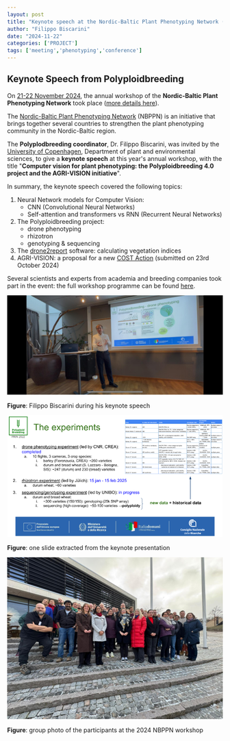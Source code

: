 ```yaml
---
layout: post
title: "Keynote speech at the Nordic-Baltic Plant Phenotyping Network (NBPPN) workshop 2024"
author: "Filippo Biscarini"
date: "2024-11-22"
categories: ['PROJECT']
tags: ['meeting','phenotyping','conference']
---
```


## Keynote Speech from Polyploidbreeding

On <u>21-22 November 2024</u>, the annual workshop of the **Nordic-Baltic Plant Phenotyping Network** took place
([more details here](https://nordicphenotyping.org/events/registration-for-the-nbppn-workshop-2024/)).

The [Nordic-Baltic Plant Phenotyping Network](https://nordicphenotyping.org/) (NBPPN) is an initiative that
brings together several countries to strengthen the plant phenotyping community in the Nordic-Baltic region.

The **Polyplodbreeding coordinator**, Dr. Filippo Biscarini, was invited by the <u>University of Copenhagen</u>, 
Department of plant and environmental sciences, to give a **keynote speech** at this year's annual workshop,
with the title "**Computer vision for plant phenotyping: the Polyploidbreeding 4.0 project and the AGRI-VISION initiative**".

In summary, the keynote speech covered the following topics:

1. Neural Network models for Computer Vision: 
	- CNN (Convolutional Neural Networks)
	- Self-attention and transformers vs RNN (Recurrent Neural Networks)
2. The Polyploidbreeding project:
	- drone phenotyping
	- rhizotron
	- genotyping & sequencing
3. The  [drone2report](https://github.com/ne1s0n/drone2report) software: calculating vegetation indices
4. AGRI-VISION: a proposal for a new [COST Action](https://www.cost.eu/) (submitted on 23rd October 2024)

Several scientists and experts from academia and breeding companies took part in the event:
the full workshop programme can be found [here](https://nordicphenotyping.org/events/NBPNN_confernce_2024_draft.pdf).

<a href="/assets/img/posts/nbppn_1.jpeg"><img src="/assets/img/posts/nbppn_1.jpeg" alt="Filippo Biscarini giving his keynote speech"></a>
<div class="caption"><b>Figure</b>: Filippo Biscarini during his keynote speech</div>

<a href="/assets/img/posts/NBPPN_Bastad_Biscarini.png"><img src="/assets/img/posts/NBPPN_Bastad_Biscarini.png" alt="One slide of the talk"></a>
<div class="caption"><b>Figure</b>: one slide extracted from the keynote presentation</div>

<a href="/assets/img/posts/nbppn_2.jpeg"><img src="/assets/img/posts/nbppn_2.jpeg" alt="NBPPN group photo"></a>
<div class="caption"><b>Figure</b>: group photo of the participants at the 2024 NBPPN workshop</div>

